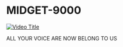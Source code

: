 # MIDGET-9000

[![Video Title](https://img.youtube.com/vi/AdU9GkqayX0/0.jpg)](https://www.youtube.com/watch?v=AdU9GkqayX0)


ALL YOUR VOICE ARE NOW BELONG TO US
